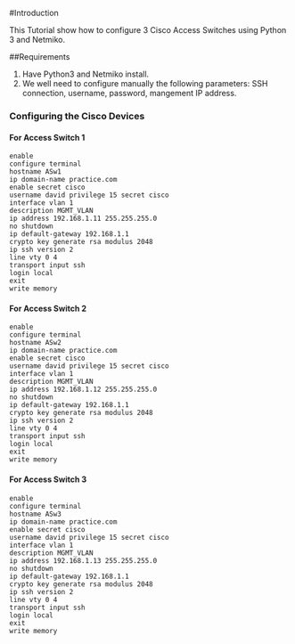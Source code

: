 #Introduction

This Tutorial show how to configure 3 Cisco Access Switches using Python 3 and Netmiko. 

##Requirements

1. Have Python3 and Netmiko install. 
2. We well need to configure manually the following parameters: SSH connection, username, password, mangement IP address. 

### Configuring the Cisco Devices

#### For Access Switch 1

```
enable
configure terminal
hostname ASw1
ip domain-name practice.com
enable secret cisco
username david privilege 15 secret cisco
interface vlan 1
description MGMT_VLAN
ip address 192.168.1.11 255.255.255.0
no shutdown
ip default-gateway 192.168.1.1
crypto key generate rsa modulus 2048
ip ssh version 2
line vty 0 4
transport input ssh
login local
exit
write memory
```

#### For Access Switch 2

```
enable
configure terminal
hostname ASw2
ip domain-name practice.com
enable secret cisco
username david privilege 15 secret cisco
interface vlan 1
description MGMT_VLAN
ip address 192.168.1.12 255.255.255.0
no shutdown
ip default-gateway 192.168.1.1
crypto key generate rsa modulus 2048
ip ssh version 2
line vty 0 4
transport input ssh
login local
exit
write memory
```

#### For Access Switch 3

```
enable
configure terminal
hostname ASw3
ip domain-name practice.com
enable secret cisco
username david privilege 15 secret cisco
interface vlan 1
description MGMT_VLAN
ip address 192.168.1.13 255.255.255.0
no shutdown
ip default-gateway 192.168.1.1
crypto key generate rsa modulus 2048
ip ssh version 2
line vty 0 4
transport input ssh
login local
exit
write memory
```

